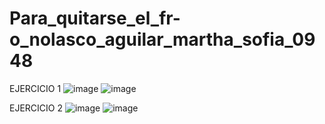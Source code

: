 # Para_quitarse_el_fr-o_nolasco_aguilar_martha_sofia_0948

EJERCICIO 1 
![image](https://github.com/user-attachments/assets/60b0f7df-9cb1-45a0-b3f4-bcdcf662fce5)
![image](https://github.com/user-attachments/assets/689c1132-9c59-44cd-b621-e535d762de8b)

EJERCICIO 2 
![image](https://github.com/user-attachments/assets/13b23e08-3f5e-43bf-b17a-248646747a85)
![image](https://github.com/user-attachments/assets/e977c032-90bb-4660-93e6-0dbd83c2caf9)




